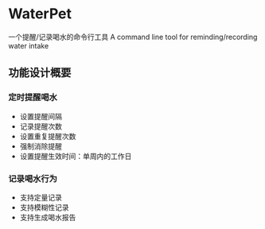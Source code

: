 # WaterPet

一个提醒/记录喝水的命令行工具 A command line tool for reminding/recording water intake

## 功能设计概要

### 定时提醒喝水

- 设置提醒间隔
- 记录提醒次数
- 设置重复提醒次数
- 强制消除提醒
- 设置提醒生效时间：单周内的工作日

### 记录喝水行为

- 支持定量记录
- 支持模糊性记录
- 支持生成喝水报告
